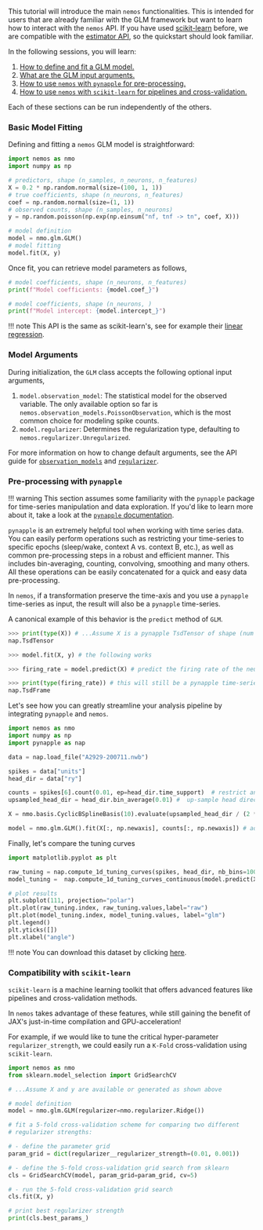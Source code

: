 
This tutorial will introduce the main `nemos` functionalities. This is intended for users that are 
already familiar with the GLM framework but want to learn how to interact with the `nemos` API. 
If you have used [scikit-learn](https://scikit-learn.org/stable/) before, we are compatible with the [estimator API](https://scikit-learn.org/stable/modules/generated/sklearn.base.BaseEstimator.html), so the quickstart should look 
familiar.

In the following sessions, you will learn:

1. [How to define and fit a GLM model.](#basic-model-fitting)
2. [What are the GLM input arguments.](#model-arguments)
3. [How to use `nemos` with `pynapple` for pre-processing.](#pre-processing-with-pynapple)
4. [How to use `nemos` with `scikit-learn` for pipelines and cross-validation.](#compatibility-with-scikit-learn)

Each of these sections can be run independently of the others.

### Basic Model Fitting

Defining and fitting a `nemos` GLM model is straightforward:

```python
import nemos as nmo
import numpy as np

# predictors, shape (n_samples, n_neurons, n_features)
X = 0.2 * np.random.normal(size=(100, 1, 1))
# true coefficients, shape (n_neurons, n_features)
coef = np.random.normal(size=(1, 1))
# observed counts, shape (n_samples, n_neurons)
y = np.random.poisson(np.exp(np.einsum("nf, tnf -> tn", coef, X)))

# model definition
model = nmo.glm.GLM()
# model fitting
model.fit(X, y)
```


Once fit, you can retrieve model parameters as follows,

```python
# model coefficients, shape (n_neurons, n_features)
print(f"Model coefficients: {model.coef_}")

# model coefficients, shape (n_neurons, )
print(f"Model intercept: {model.intercept_}")
```

!!! note
    This API is the same as scikit-learn's, see for example their [linear regression](https://scikit-learn.org/stable/modules/generated/sklearn.linear_model.LinearRegression.html).

### Model Arguments

During initialization, the `GLM` class accepts the following optional input arguments,

1. `model.observation_model`: The statistical model for the observed variable. The only available option so far is `nemos.observation_models.PoissonObservation`, which is the most common choice for modeling spike counts.
2. `model.regularizer`: Determines the regularization type, defaulting to `nemos.regularizer.Unregularized`.

For more information on how to change default arguments, see the API guide for [`observation_models`]() and
[`regularizer`]().


### Pre-processing with `pynapple`

!!! warning
    This section assumes some familiarity with the `pynapple` package for time-series manipulation and data 
    exploration. If you'd like to learn more about it, take a look at the [`pynapple` documentation](https://pynapple-org.github.io/pynapple/).

`pynapple` is an extremely helpful tool when working with time series data. You can easily perform operations such 
as restricting your time-series to specific epochs (sleep/wake, context A vs. context B, etc.), as well as common 
pre-processing steps in a robust and efficient manner. This includes bin-averaging, counting, convolving, smoothing and many
others. All these operations can be easily concatenated for a quick and easy data pre-processing.

In `nemos`, if a transformation  preserve the time-axis and you use a `pynapple` time-series as input, the result will 
also be a `pynapple` time-series.

A canonical example of this behavior is the `predict` method of `GLM`. 

```python
>>> print(type(X)) # ...Assume X is a pynapple TsdTensor of shape (num samples, num neurons, num features)
nap.TsdTensor

>>> model.fit(X, y) # the following works

>>> firing_rate = model.predict(X) # predict the firing rate of the neuron

>>> print(type(firing_rate)) # this will still be a pynapple time-series of shape (num_samples, num_neurons)
nap.TsdFrame
```

Let's see how you can greatly streamline your analysis pipeline by integrating `pynapple` and `nemos`.

```python
import nemos as nmo
import numpy as np
import pynapple as nap

data = nap.load_file("A2929-200711.nwb")

spikes = data["units"]
head_dir = data["ry"]

counts = spikes[6].count(0.01, ep=head_dir.time_support)  # restrict and bin
upsampled_head_dir = head_dir.bin_average(0.01) #  up-sample head direction

X = nmo.basis.CyclicBSplineBasis(10).evaluate(upsampled_head_dir / (2 * np.pi)) # create your features

model = nmo.glm.GLM().fit(X[:, np.newaxis], counts[:, np.newaxis]) # add a neuron axis and fit model
```

Finally, let's compare the tuning curves

```python
import matplotlib.pyplot as plt

raw_tuning = nap.compute_1d_tuning_curves(spikes, head_dir, nb_bins=100)[6]
model_tuning =  nap.compute_1d_tuning_curves_continuous(model.predict(X[:, np.newaxis]) * X.rate, head_dir, nb_bins=100)[0]

# plot results
plt.subplot(111, projection="polar")
plt.plot(raw_tuning.index, raw_tuning.values,label="raw")
plt.plot(model_tuning.index, model_tuning.values, label="glm")
plt.legend()
plt.yticks([])
plt.xlabel("angle")

```

!!! note
    You can download this dataset by clicking [here](https://www.dropbox.com/s/su4oaje57g3kit9/A2929-200711.zip?dl=1).

### Compatibility with `scikit-learn`

`scikit-learn` is a machine learning toolkit that offers advanced features like pipelines and cross-validation methods. 

In `nemos` takes advantage of these features, while still gaining the benefit of JAX's just-in-time 
compilation and GPU-acceleration!

For example, if we would like to tune the critical hyper-parameter `regularizer_strength`, we
could easily run a `K-Fold` cross-validation using `scikit-learn`.

```python
import nemos as nmo
from sklearn.model_selection import GridSearchCV

# ...Assume X and y are available or generated as shown above

# model definition
model = nmo.glm.GLM(regularizer=nmo.regularizer.Ridge())

# fit a 5-fold cross-validation scheme for comparing two different
# regularizer strengths:

# - define the parameter grid
param_grid = dict(regularizer__regularizer_strength=(0.01, 0.001))

# - define the 5-fold cross-validation grid search from sklearn
cls = GridSearchCV(model, param_grid=param_grid, cv=5)

# - run the 5-fold cross-validation grid search
cls.fit(X, y)

# print best regularizer strength
print(cls.best_params_)
```
